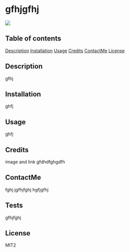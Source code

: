 

  # gfhjgfhj
  [<img src="https://img.shields.io/badge/License-MIT-yellow.svg">](https://www.mit.edu/~amini/LICENSE.md)
  

  ## Table of contents
  [Description](#description)
  [Installation](#installation)
  [Usage](#usage)
  [Credits](#credits)
  [ContactMe](#contactme)
  [License](#license)

  ## Description
  gfhj

  ## Installation
  ghfj

  ## Usage
  ghfj

  ## Credits
  
  image and link
  gfdhdfghgdfh
  

  ## ContactMe
  fghj
  jgfhjfghj
  hgfjgfhj

  ## Tests
  gfhjfghj

  ## License
  MIT2
